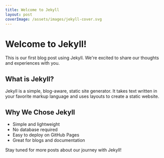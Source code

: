 ```yaml
---
title: Welcome to Jekyll
layout: post
coverImage: /assets/images/jekyll-cover.svg
---
```


# Welcome to Jekyll!

This is our first blog post using Jekyll. We're excited to share our thoughts and experiences with you.

## What is Jekyll?

Jekyll is a simple, blog-aware, static site generator. It takes text written in your favorite markup language and uses layouts to create a static website.

## Why We Chose Jekyll

- Simple and lightweight
- No database required
- Easy to deploy on GitHub Pages
- Great for blogs and documentation

Stay tuned for more posts about our journey with Jekyll! 